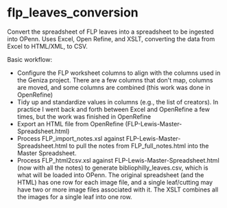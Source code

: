 # flp_leaves_conversion
Convert the spreadsheet of FLP leaves into a spreadsheet to be ingested into OPenn. Uses Excel, Open Refine, and XSLT, converting the data from Excel to HTML/XML, to CSV.

Basic workflow:

* Configure the FLP worksheet columns to align with the columns used in the Geniza project. There are a few columns that don't map, columns are moved, and some columns are combined (this work was done in OpenRefine)
* Tidy up and standardize values in columns (e.g., the list of creators). In practice I went back and forth between Excel and OpenRefine a few times, but the work was finished in OpenRefine
* Export an HTML file from OpenRefine (FLP-Lewis-Master-Spreadsheet.html)
* Process FLP_import_notes.xsl against FLP-Lewis-Master-Spreadsheet.html to pull the notes from FLP_full_notes.html into the Master Spreadsheet.
* Process FLP_html2csv.xsl against FLP-Lewis-Master-Spreadsheet.html (now with all the notes) to generate bibliophilly_leaves.csv, which is what will be loaded into OPenn. The original spreadsheet (and the HTML) has one row for each image file, and a single leaf/cutting may have two or more image files associated with it. The XSLT combines all the images for a single leaf into one row.

